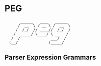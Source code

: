 
# PEG
           ______   ____   ______ 
          /  __  \ / __ \ /  __  \
         /  /_/  // ____//  /_/  /
        /  _____/ \____/ \ __   / 
       /  /              ___/  /
      (__/              (_____/
    
## Parser Expression Grammars

